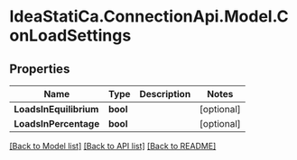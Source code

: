 # IdeaStatiCa.ConnectionApi.Model.ConLoadSettings

## Properties

Name | Type | Description | Notes
------------ | ------------- | ------------- | -------------
**LoadsInEquilibrium** | **bool** |  | [optional] 
**LoadsInPercentage** | **bool** |  | [optional] 

[[Back to Model list]](../README.md#documentation-for-models) [[Back to API list]](../README.md#documentation-for-api-endpoints) [[Back to README]](../README.md)

